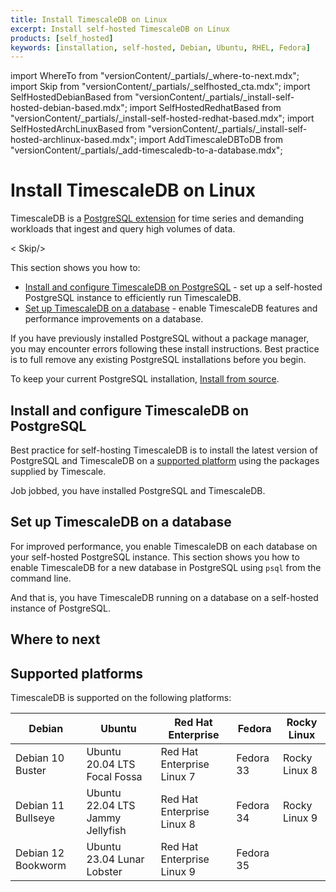 ```yaml
---
title: Install TimescaleDB on Linux
excerpt: Install self-hosted TimescaleDB on Linux
products: [self_hosted]
keywords: [installation, self-hosted, Debian, Ubuntu, RHEL, Fedora]
---
```


import WhereTo from "versionContent/_partials/_where-to-next.mdx";
import Skip from "versionContent/_partials/_selfhosted_cta.mdx";
import SelfHostedDebianBased from "versionContent/_partials/_install-self-hosted-debian-based.mdx";
import SelfHostedRedhatBased from "versionContent/_partials/_install-self-hosted-redhat-based.mdx";
import SelfHostedArchLinuxBased from "versionContent/_partials/_install-self-hosted-archlinux-based.mdx";
import AddTimescaleDBToDB from "versionContent/_partials/_add-timescaledb-to-a-database.mdx";


# Install TimescaleDB on Linux

TimescaleDB is a [PostgreSQL extension](https://www.postgresql.org/docs/current/external-extensions.html) for 
time series and demanding workloads that ingest and query high volumes of data.

< Skip/>

This section shows you how to:

* [Install and configure TimescaleDB on PostgreSQL](#install-and-configure-timescaledb-on-postgresql) - set up
  a self-hosted PostgreSQL instance to efficiently run TimescaleDB.
* [Set up TimescaleDB on a database](#set-up-timescaledb-on-a-database) - enable TimescaleDB features and 
  performance improvements on a database. 

<Highlight type="warning">

If you have previously installed PostgreSQL without a package manager, you may encounter errors 
following these install instructions. Best practice is to full remove any existing PostgreSQL 
installations before you begin. 

To keep your current PostgreSQL installation, [Install from source][install-from-source].
</Highlight>

## Install and configure TimescaleDB on PostgreSQL 

Best practice for self-hosting TimescaleDB is to install the latest version of PostgreSQL and 
TimescaleDB on a [supported platform](#supported-platforms) using the packages supplied by Timescale. 

<Tabs label="Install TimescaleDB">

<Tab title="Debian, Ubuntu">

<SelfHostedDebianBased />

</Tab>

<Tab title="Red Hat, Fedora">

<SelfHostedRedhatBased />

</Tab>

<Tab title="ArchLinux">

<SelfHostedArchLinuxBased />

</Tab>

</Tabs>

Job jobbed, you have installed PostgreSQL and TimescaleDB.

## Set up TimescaleDB on a database

For improved performance, you enable TimescaleDB on each database on your self-hosted PostgreSQL instance.
This section shows you how to enable TimescaleDB for a new database in PostgreSQL using `psql` from the command line.


<AddTimescaleDBToDB />

And that is, you have TimescaleDB running on a database on a self-hosted instance of PostgreSQL.  

## Where to next

<WhereTo />


## Supported platforms

TimescaleDB is supported on the following platforms:

|Debian|Ubuntu|Red Hat Enterprise|Fedora|Rocky Linux|
|-|-|-|-|-|
|Debian 10 Buster|Ubuntu 20.04 LTS Focal Fossa|Red Hat Enterprise Linux 7|Fedora 33|Rocky Linux 8|
|Debian 11 Bullseye|Ubuntu 22.04 LTS Jammy Jellyfish|Red Hat Enterprise Linux 8|Fedora 34|Rocky Linux 9|
|Debian 12 Bookworm|Ubuntu 23.04 Lunar Lobster|Red Hat Enterprise Linux 9|Fedora 35| |

[install-from-source]: /self-hosted/:currentVersion:/install/installation-source/
